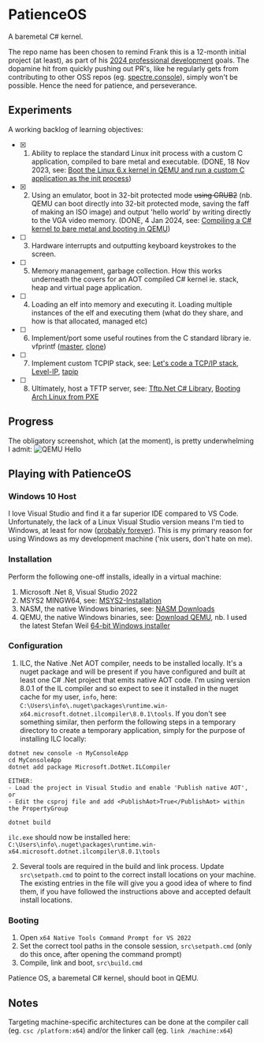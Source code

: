 # PatienceOS
A baremetal C# kernel.

The repo name has been chosen to remind Frank this is a 12-month initial project (at least), as part of his [2024 professional development](https://frankray.net/blog/2023/11/writing-an-os-in-csharp-dotnet/) goals. The dopamine hit from quickly pushing out PR's, like he regularly gets from contributing to other OSS repos (eg. [spectre.console](https://github.com/spectreconsole/spectre.console)), simply won't be possible. Hence the need for patience, and perseverance.

## Experiments
A working backlog of learning objectives:
 
- [x] 1. Ability to replace the standard Linux init process with a custom C application, compiled to bare metal and executable. (DONE, 18 Nov 2023, see: [Boot the Linux 6.x kernel in QEMU and run a custom C application as the init process](https://gist.github.com/FrankRay78/426011c03a7fb4f890eb5b4a068720c8))
- [X] 2. Using an emulator, boot in 32-bit protected mode ~~using GRUB2~~ (nb. QEMU can boot directly into 32-bit protected mode, saving the faff of making an ISO image) and output 'hello world' by writing directly to the VGA video memory. (DONE, 4 Jan 2024, see: [Compiling a C# kernel to bare metal and booting in QEMU](https://frankray.net/blog/2024/01/compiling-a-csharp-kernel-to-bare-metal-and-booting-in-qemu/))
- [ ] 3. Hardware interrupts and outputting keyboard keystrokes to the screen.
- [ ] 5. Memory management, garbage collection. How this works underneath the covers for an AOT compiled C# kernel ie. stack, heap and virtual page application.
- [ ] 4. Loading an elf into memory and executing it. Loading multiple instances of the elf and executing them (what do they share, and how is that allocated, managed etc)
- [ ] 6. Implement/port some useful routines from the C standard library ie. vfprintf ([master](https://git.musl-libc.org/cgit/musl/tree/src/stdio/vfprintf.c), [clone](https://github.com/BlankOn/musl/blob/master/src/stdio/printf.c))
- [ ] 7. Implement custom TCPIP stack, see: [Let's code a TCP/IP stack](https://www.saminiir.com/lets-code-tcp-ip-stack-1-ethernet-arp/), [Level-IP](https://github.com/saminiir/level-ip), [tapip](https://github.com/chobits/tapip)
- [ ] 8. Ultimately, host a TFTP server, see: [Tftp.Net C# Library](https://github.com/Callisto82/tftp.net), [Booting Arch Linux from PXE](https://www.saminiir.com/boot-arch-linux-from-pxe/)

## Progress
The obligatory screenshot, which (at the moment), is pretty underwhelming I admit:
![QEMU Hello](https://github.com/FrankRay78/PatienceOS/assets/52075808/944c82c0-0f5b-4880-a0bb-ee36bb5628ee)

## Playing with PatienceOS

### Windows 10 Host
I love Visual Studio and find it a far superior IDE compared to VS Code. Unfortunately, the lack of a Linux Visual Studio version means I'm tied to Windows, at least for now ([probably forever](https://developercommunity.visualstudio.com/t/Visual-Studio-for-Linux/360479)). This is my primary reason for using Windows as my development machine ('nix users, don't hate on me).

### Installation
Perform the following one-off installs, ideally in a virtual machine:

1. Microsoft .Net 8, Visual Studio 2022
2. MSYS2 MINGW64, see: [MSYS2-Installation](https://www.msys2.org/wiki/MSYS2-installation/)
3. NASM, the native Windows binaries, see: [NASM Downloads](https://www.nasm.us/pub/nasm/releasebuilds/?C=M;O=D)
4. QEMU, the native Windows binaries, see: [Download QEMU](https://www.qemu.org/download/#windows), nb. I used the latest Stefan Weil [64-bit Windows installer](https://qemu.weilnetz.de/w64/)

### Configuration
1. ILC, the Native .Net AOT compiler, needs to be installed locally. It's a nuget package and will be present if you have configured and built at least one C# .Net project that emits native AOT code. I'm using version 8.0.1 of the IL compiler and so expect to see it installed in the nuget cache for my user, `info`, here: `C:\Users\info\.nuget\packages\runtime.win-x64.microsoft.dotnet.ilcompiler\8.0.1\tools`. If you don't see something similar, then perform the following steps in a temporary directory to create a temporary application, simply for the purpose of installing ILC locally:

```
dotnet new console -n MyConsoleApp
cd MyConsoleApp
dotnet add package Microsoft.DotNet.ILCompiler

EITHER:
- Load the project in Visual Studio and enable 'Publish native AOT', or
- Edit the csproj file and add <PublishAot>True</PublishAot> within the PropertyGroup

dotnet build
```
`ilc.exe` should now be installed here: `C:\Users\info\.nuget\packages\runtime.win-x64.microsoft.dotnet.ilcompiler\8.0.1\tools`

2. Several tools are required in the build and link process. Update `src\setpath.cmd` to point to the correct install locations on your machine. The existing entries in the file will give you a good idea of where to find them, if you have followed the instructions above and accepted default install locations.

### Booting
1. Open `x64 Native Tools Command Prompt for VS 2022`
2. Set the correct tool paths in the console session, `src\setpath.cmd` (only do this once, after opening the command prompt)
3. Compile, link and boot, `src\build.cmd`

Patience OS, a baremetal C# kernel, should boot in QEMU.

## Notes
Targeting machine-specific architectures can be done at the compiler call (eg. `csc /platform:x64`) and/or the linker call (eg. `link /machine:x64`)
